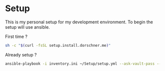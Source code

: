 # Setup

This is my personal setup for my development environment. To begin the setup will use ansible.

First time ?

```sh
sh -c "$(curl -fsSL setup.install.dorschner.me)"
```

Already setup ?

```sh
ansible-playbook -i inventory.ini ~/Setup/setup.yml --ask-vault-pass --ask-become-pass
```
